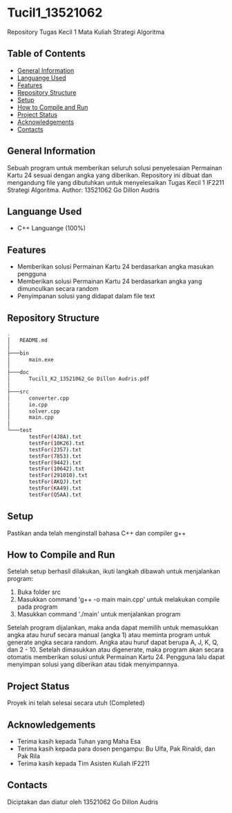 # Tucil1_13521062
Repository Tugas Kecil 1 Mata Kuliah Strategi Algoritma

## Table of Contents
* [General Information](#general-information)
* [Languange Used](#languange-used)
* [Features](#features)
* [Repository Structure](#repository-structure)
* [Setup](#setup)
* [How to Compile and Run](#how-to-compile-and-run)
* [Project Status](#project-status)
* [Acknowledgements](#acknowledgements)
* [Contacts](#contacts)

## General Information
Sebuah program untuk memberikan seluruh solusi penyelesaian Permainan Kartu 24 sesuai dengan angka yang diberikan.
Repository ini dibuat dan mengandung file yang dibutuhkan untuk menyelesaikan Tugas Kecil 1 IF2211 Strategi Algoritma.
Author: 13521062 Go Dillon Audris

## Languange Used
- C++ Languange (100%)

## Features
- Memberikan solusi Permainan Kartu 24 berdasarkan angka masukan pengguna
- Memberikan solusi Permainan Kartu 24 berdasarkan angka yang dimunculkan secara random
- Penyimpanan solusi yang didapat dalam file text

## Repository Structure
```bash
.
│   README.md
│
├───bin
│      main.exe
│  
├───doc
│      Tucil1_K2_13521062_Go Dillon Audris.pdf
│
├───src  
│      converter.cpp
│      io.cpp
│      solver.cpp
│      main.cpp
│
└───test
       testFor(4J8A).txt
       testFor(10K26).txt
       testFor(2357).txt
       testFor(7853).txt
       testFor(9442).txt
       testFor(10642).txt
       testFor(291010).txt
       testFor(AKQJ).txt
       testFor(KA49).txt
       testFor(Q5AA).txt
```

## Setup
Pastikan anda telah menginstall bahasa C++ dan compiler g++

## How to Compile and Run
Setelah setup berhasil dilakukan, ikuti langkah dibawah untuk menjalankan program:
1. Buka folder src
2. Masukkan command 'g++ -o main main.cpp' untuk melakukan compile pada program
3. Masukkan command './main' untuk menjalankan program

Setelah program dijalankan, maka anda dapat memilih untuk memasukkan angka atau huruf secara manual (angka 1) atau meminta program untuk generate angka secara random. Angka atau huruf dapat berupa A, J, K, Q, dan 2 - 10. Setelah dimasukkan atau digenerate, maka program akan secara otomatis memberikan solusi untuk Permainan Kartu 24. Pengguna lalu dapat menyimpan solusi yang diberikan atau tidak menyimpannya.

## Project Status
Proyek ini telah selesai secara utuh (Completed)

## Acknowledgements
- Terima kasih kepada Tuhan yang Maha Esa
- Terima kasih kepada para dosen pengampu: Bu Ulfa, Pak Rinaldi, dan Pak Rila
- Terima kasih kepada Tim Asisten Kuliah IF2211

## Contacts
Diciptakan dan diatur oleh 13521062 Go Dillon Audris
